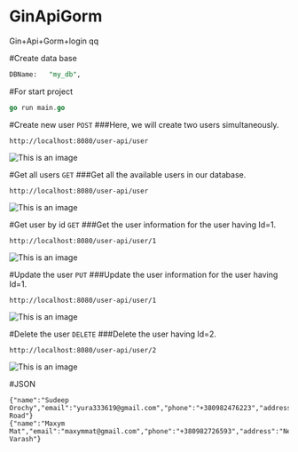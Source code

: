 # GinApiGorm
Gin+Api+Gorm+login qq

#Create data base
```sql
DBName:   "my_db",
```

#For start project

```go
go run main.go
```

#Create new user `POST`
###Here, we will create two users simultaneously.
```
http://localhost:8080/user-api/user
```
![This is an image](https://miro.medium.com/max/3000/1*3CdGUAEzwGn8s0_4J6Hp7g.png)

#Get all users `GET`
###Get all the available users in our database.
```
http://localhost:8080/user-api/user
```
![This is an image](https://miro.medium.com/max/3000/1*OnJDrpLSg3u9K7Ot8E_IBw.png)

#Get user by id `GET`
###Get the user information for the user having Id=1.
```
http://localhost:8080/user-api/user/1
```
![This is an image](https://miro.medium.com/max/3000/1*fYKgG909hwR6vZaGRZpKyw.png)

#Update the user `PUT`
###Update the user information for the user having Id=1.
```
http://localhost:8080/user-api/user/1
```
![This is an image](https://miro.medium.com/max/3000/1*E142tFPr3nU_9NAHeb58dw.png)

#Delete the user `DELETE`
###Delete the user having Id=2.
```
http://localhost:8080/user-api/user/2
```
![This is an image](https://miro.medium.com/max/3000/1*E142tFPr3nU_9NAHeb58dw.png)


#JSON

```
{"name":"Sudeep Orochy","email":"yura333619@gmail.com","phone":"+380982476223","address":"New Road"}
{"name":"Maxym Mat","email":"maxymmat@gmail.com","phone":"+380982726593","address":"New Varash"}
```
